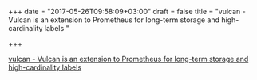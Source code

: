 +++
date = "2017-05-26T09:58:09+03:00"
draft = false
title = "vulcan - Vulcan is an extension to Prometheus for long-term storage and high-cardinality labels "

+++

<p><a href="https://t.co/OheODTE1SY">vulcan - Vulcan is an extension to Prometheus for long-term storage and high-cardinality labels </a></p>